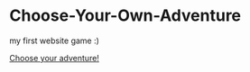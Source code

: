 # Choose-Your-Own-Adventure
my first website game :)

[Choose your adventure!](https://github.com/rachelxtrieu/Choose-Your-Own-Adventure/blob/master/index.html)
